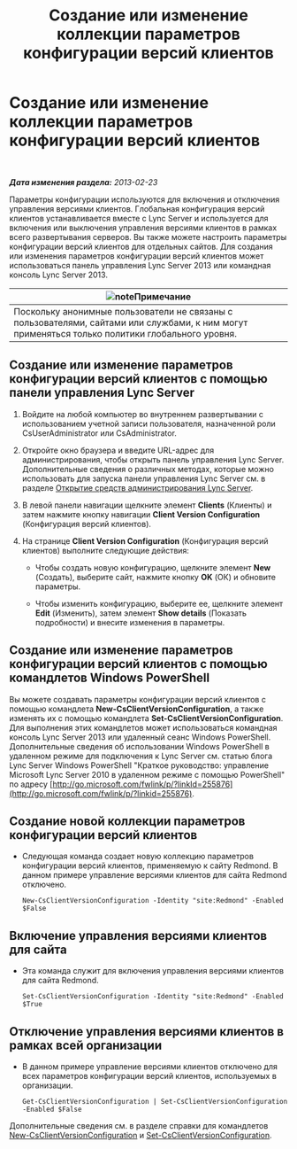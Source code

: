 ﻿---
title: Создание или изменение коллекции параметров конфигурации версий клиентов
TOCTitle: Создание или изменение коллекции параметров конфигурации версий клиентов
ms:assetid: 4e6faffd-a36f-40f1-8734-78d84b7df921
ms:mtpsurl: https://technet.microsoft.com/ru-ru/library/JJ898477(v=OCS.15)
ms:contentKeyID: 52058216
ms.date: 05/19/2016
mtps_version: v=OCS.15
ms.translationtype: HT
---

# Создание или изменение коллекции параметров конфигурации версий клиентов

 

_**Дата изменения раздела:** 2013-02-23_

Параметры конфигурации используются для включения и отключения управления версиями клиентов. Глобальная конфигурация версий клиентов устанавливается вместе с Lync Server и используется для включения или выключения управления версиями клиентов в рамках всего развертывания серверов. Вы также можете настроить параметры конфигурации версий клиентов для отдельных сайтов. Для создания или изменения параметров конфигурации версий клиентов может использоваться панель управления Lync Server 2013 или командная консоль Lync Server 2013.

<table>
<thead>
<tr class="header">
<th><img src="images/Gg398412.note(OCS.15).gif" title="note" alt="note" />Примечание</th>
</tr>
</thead>
<tbody>
<tr class="odd">
<td>Поскольку анонимные пользователи не связаны с пользователями, сайтами или службами, к ним могут применяться только политики глобального уровня.</td>
</tr>
</tbody>
</table>


## Создание или изменение параметров конфигурации версий клиентов с помощью панели управления Lync Server

1.  Войдите на любой компьютер во внутреннем развертывании с использованием учетной записи пользователя, назначенной роли CsUserAdministrator или CsAdministrator.

2.  Откройте окно браузера и введите URL-адрес для администрирования, чтобы открыть панель управления Lync Server. Дополнительные сведения о различных методах, которые можно использовать для запуска панели управления Lync Server см. в разделе [Открытие средств администрирования Lync Server](lync-server-2013-open-lync-server-administrative-tools.md).

3.  В левой панели навигации щелкните элемент **Clients** (Клиенты) и затем нажмите кнопку навигации **Client Version Configuration** (Конфигурация версий клиентов).

4.  На странице **Client Version Configuration** (Конфигурация версий клиентов) выполните следующие действия:
    
      - Чтобы создать новую конфигурацию, щелкните элемент **New** (Создать), выберите сайт, нажмите кнопку **OK** (ОК) и обновите параметры.
    
      - Чтобы изменить конфигурацию, выберите ее, щелкните элемент **Edit** (Изменить), затем элемент **Show details** (Показать подробности) и внесите изменения в параметры.

## Создание или изменение параметров конфигурации версий клиентов с помощью командлетов Windows PowerShell

Вы можете создавать параметры конфигурации версий клиентов с помощью командлета **New-CsClientVersionConfiguration**, а также изменять их с помощью командлета **Set-CsClientVersionConfiguration**. Для выполнения этих командлетов может использоваться командная консоль Lync Server 2013 или удаленный сеанс Windows PowerShell. Дополнительные сведения об использовании Windows PowerShell в удаленном режиме для подключения к Lync Server см. статью блога Lync Server Windows PowerShell "Краткое руководство: управление Microsoft Lync Server 2010 в удаленном режиме с помощью PowerShell" по адресу [http://go.microsoft.com/fwlink/p/?linkId=255876](http://go.microsoft.com/fwlink/p/?linkid=255876).

## Создание новой коллекции параметров конфигурации версий клиентов

  - Следующая команда создает новую коллекцию параметров конфигурации версий клиентов, применяемую к сайту Redmond. В данном примере управление версиями клиентов для сайта Redmond отключено.
    
        New-CsClientVersionConfiguration -Identity "site:Redmond" -Enabled $False

## Включение управления версиями клиентов для сайта

  - Эта команда служит для включения управления версиями клиентов для сайта Redmond.
    
        Set-CsClientVersionConfiguration -Identity "site:Redmond" -Enabled $True

## Отключение управления версиями клиентов в рамках всей организации

  - В данном примере управление версиями клиентов отключено для всех параметров конфигурации версий клиентов, используемых в организации.
    
        Get-CsClientVersionConfiguration | Set-CsClientVersionConfiguration  -Enabled $False

Дополнительные сведения см. в разделе справки для командлетов [New-CsClientVersionConfiguration](https://docs.microsoft.com/en-us/powershell/module/skype/New-CsClientVersionConfiguration) и [Set-CsClientVersionConfiguration](https://docs.microsoft.com/en-us/powershell/module/skype/Set-CsClientVersionConfiguration).

